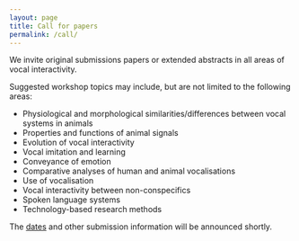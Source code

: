 ```yaml
---
layout: page
title: Call for papers
permalink: /call/
---
```


<!--**Abstracts are now being accepted and the submission deadline is ~~June 2, 2017~~ June 9, 2017.**

**Submission instructions can be found at [EasyChair submission page](https://easychair.org/conferences/?conf=vihar2017)**-->

We invite original submissions papers or extended abstracts in all areas of vocal interactivity.

Suggested workshop topics may include, but are not limited to the following areas:
 - Physiological and morphological similarities/differences between vocal systems in animals
 - Properties and functions of animal signals
 - Evolution of vocal interactivity
 - Vocal imitation and learning
 - Conveyance of emotion
 - Comparative analyses of human and animal vocalisations
 - Use of vocalisation
 - Vocal interactivity between non-conspecifics
 - Spoken language systems
 - Technology-based research methods


The [dates](/dates/) and other submission information will be announced shortly.
 
<!--# Submission
 
Paper submissions should conform to the format as detailed in the [INTERSPEECH 2017 Author’s Kit](http://www.interspeech2017.org/wp-content/uploads/2016/11/IS2017_paper_kit.zip).  

Submit your paper at the **[EasyChair submission page](https://easychair.org/conferences/?conf=vihar2017)**-->
